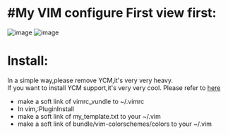 #My VIM configure
First view first:
================
![image](https://raw.githubusercontent.com/jeehou/my_vim_cfg/master/screenshot/vim.jpg)
![image](https://raw.githubusercontent.com/jeehou/my_vim_cfg/master/screenshot/ycm.jpg)

Install:
=======
In a simple way,please remove YCM,it's very very heavy.  
If you want to install YCM support,it's very very cool. Please refer to [here](https://github.com/Valloric/YouCompleteMe)
  
 * make a soft link of vimrc_vundle to ~/.vimrc
 * In vim,:PluginInstall
 * make a soft link of my_template.txt to your ~/.vim 
 * make a soft link of bundle/vim-colorschemes/colors to your ~/.vim
 
